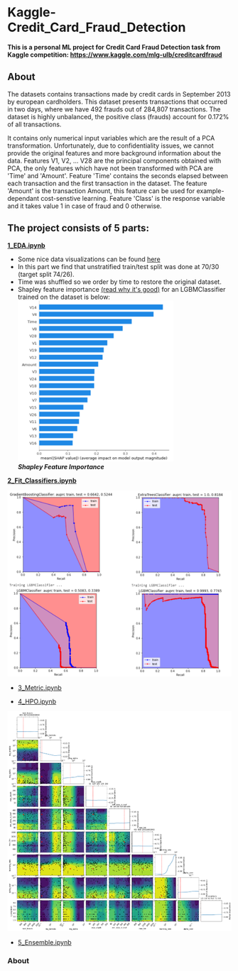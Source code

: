 # Kaggle-Credit_Card_Fraud_Detection
**This is a personal ML project for Credit Card Fraud Detection task from Kaggle competition: https://www.kaggle.com/mlg-ulb/creditcardfraud**  

## About  
The datasets contains transactions made by credit cards in September 2013 by european cardholders.
This dataset presents transactions that occurred in two days, where we have 492 frauds out of 284,807 transactions. The dataset is highly unbalanced, the positive class (frauds) account for 0.172% of all transactions.

It contains only numerical input variables which are the result of a PCA transformation. Unfortunately, due to confidentiality issues, we cannot provide the original features and more background information about the data. Features V1, V2, … V28 are the principal components obtained with PCA, the only features which have not been transformed with PCA are 'Time' and 'Amount'. Feature 'Time' contains the seconds elapsed between each transaction and the first transaction in the dataset. The feature 'Amount' is the transaction Amount, this feature can be used for example-dependant cost-senstive learning. Feature 'Class' is the response variable and it takes value 1 in case of fraud and 0 otherwise.

## The project consists of 5 parts:
**[1_EDA.ipynb](https://github.com/EvgenyDyshlyuk/Kaggle_Credit_Card_Fraud_Detection/blob/master/1_EDA.ipynb)**

- Some nice data visualizations can be found [here](https://www.kaggle.com/janiobachmann/credit-fraud-dealing-with-imbalanced-datasets)
- In this part we find that unstratified train/test split was done at 70/30 (target split 74/26).
- Time was shuffled so we order by time to restore the original dataset.
- Shapley feature importance [(read why it's good)](https://papers.nips.cc/paper/7062-a-unified-approach-to-interpreting-model-predictions.pdf) for an LGBMClassifier trained on the dataset is below:  
![Shap](https://github.com/EvgenyDyshlyuk/Kaggle_Credit_Card_Fraud_Detection/blob/master/figures/SHAP.png)  
***Shapley Feature Importance***

**[2_Fit_Classifiers.ipynb](https://github.com/EvgenyDyshlyuk/Kaggle_Credit_Card_Fraud_Detection/blob/master/2_Fit_Classifiers.ipynb)**

![Class_weight](https://github.com/EvgenyDyshlyuk/Kaggle_Credit_Card_Fraud_Detection/blob/master/figures/Class_weight.png)

- [3_Metric.ipynb](https://github.com/EvgenyDyshlyuk/Kaggle_Credit_Card_Fraud_Detection/blob/master/3_Metric.ipynb)

- [4_HPO.ipynb](https://github.com/EvgenyDyshlyuk/Kaggle_Credit_Card_Fraud_Detection/blob/master/4_HPO.ipynb)

![HPO](https://github.com/EvgenyDyshlyuk/Kaggle_Credit_Card_Fraud_Detection/blob/master/figures/HPO.png)

- [5_Ensemble.ipynb](https://github.com/EvgenyDyshlyuk/Kaggle_Credit_Card_Fraud_Detection/blob/master/5_Ensemble.ipynb)








### About
